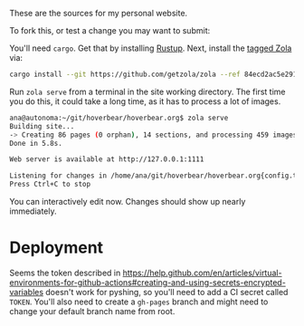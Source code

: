 These are the sources for my personal website.

To fork this, or test a change you may want to submit:

You'll need `cargo`. Get that by installing [Rustup](https://rustup.rs/). Next, install the [tagged Zola](https://github.com/getzola/zola/releases/tag/v0.12.2) via:

```bash
cargo install --git https://github.com/getzola/zola --ref 84ecd2ac5e2913426ea6e6a9dc55928e81d0df25
```

Run `zola serve` from a terminal in the site working directory. The first time you do this, it could take a long time, as it has to process a lot of images.

```bash
ana@autonoma:~/git/hoverbear/hoverbear.org$ zola serve
Building site...
-> Creating 86 pages (0 orphan), 14 sections, and processing 459 images
Done in 5.8s.

Web server is available at http://127.0.0.1:1111

Listening for changes in /home/ana/git/hoverbear/hoverbear.org{config.toml, content, sass, static, templates}
Press Ctrl+C to stop
```

You can interactively edit now. Changes should show up nearly immediately.

# Deployment

Seems the token described in https://help.github.com/en/articles/virtual-environments-for-github-actions#creating-and-using-secrets-encrypted-variables doesn't work for pyshing, so you'll need to add a CI secret called `TOKEN`. You'll also need to create a `gh-pages` branch and might need to change your default branch name from root.